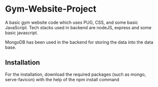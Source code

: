 # Gym-Website-Project
A basic gym website code which uses PUG, CSS, and some basic JavaScript. Tech stacks used in backend are nodeJS, express and some basic javascript.

MongoDB has been used in the backend for storing the data into the data base.

 ## Installation

For the installation, download the required packages (such as mongo, serve-favicon) with the help of the npm install command
